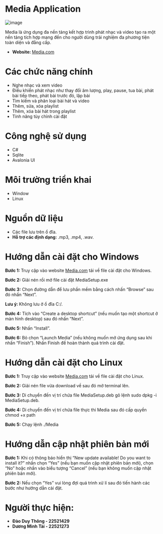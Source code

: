 # Media Application

![image](https://github.com/DuyThong28/Media/assets/116278919/ba7eef68-a1de-42ae-b0b1-b9c918e20aaf)


<p>Media là ứng dụng đa nền tảng kết hợp trình phát nhạc và video tạo ra một nền tảng tích hợp mang đến cho người dùng trải nghiệm đa phương tiện toàn diện và đẳng cấp.</p>
<p>
 <ul>
 
  <li>
    <b>
    Website:
  </b>
 <a href="https://master--stupendous-figolla-43e41f.netlify.app/" target="_blank">Media.com</a>
  </li>
</ul> 
</p>
<h1>Các chức năng chính</h1>
  <p>
    <ul>
    <li>Nghe nhạc và xem video</li>
     <li>Điều khiển phát nhạc như thay đổi âm lượng, play, pause, tua bài, phát bài tiếp theo, phát bài trước đó, lặp bài</li>
    <li>Tìm kiếm và phân loại bài hát và video</li>
    <li>Thêm, sửa, xóa playlist</li>
    <li>Thêm, xóa bài hát trong playlist</li>
    <li>Tính năng tùy chỉnh cài đặt</li>
  </ul>
</p>
<h1>Công nghệ sử dụng</h1>
<ul>
  <li>C#</li>
  <li>Sqlite</li>
  <li>Avalonia UI</li>
</ul>
<h1>Môi trường triển khai</h1>
<ul>
  <li>Window</li>
  <li>Linux</li>
</ul>
<h1>Nguồn dữ liệu</h1>
<ul>
  <li>Các file lưu trên ổ đĩa.</li>
  <li><b>Hỗ trợ các định dạng:</b> .mp3, .mp4, .wav.</li>
</ul>
<h1>Hướng dẫn cài đặt cho Windows</h1>
<p><b>
  Bước 1: 
</b> Truy cập vào website <a href="https://master--stupendous-figolla-43e41f.netlify.app/" target="_blank">Media.com</a> tải về file cài đặt cho Windows.</p>
<p><b>Bước 2:</b> Giải nén rồi mở file cài đặt MediaSetup.exe</p>
<p><b>Bước 3:</b> Chọn đường dẫn để lưu phần mềm bằng cách nhấn “Browse” sau đó nhấn “Next”.</p>
<p><b> Lưu ý: </b>Không lưu ở ổ đĩa C:/. </p>
<p><b>Bước 4:</b> Tích vào “Create a desktop shortcut” (nếu muốn tạo một shortcut ở màn hình desktop) sau đó nhấn “Next”.</p>
<p><b>Bước 5:</b> Nhấn “Install”.</p>
<p><b>Bước 6:</b> Bỏ chọn “Launch Media” (nếu không muốn mở ứng dụng sau khi nhấn “Finish”). Nhấn Finish để hoàn thành quá trình cài đặt.</p>
<h1>Hướng dẫn cài đặt cho Linux</h1>
<p><b>Bước 1:</b> Truy cập vào website <a href="https://master--stupendous-figolla-43e41f.netlify.app/" target="_blank">Media.com</a> tải về file cài đặt cho Linux.</p>
<p><b>Bước 2:</b> Giải nén file vừa download về sau đó mở terminal lên.</p>
<p><b>Bước 3:</b> Di chuyển đến vị trí chứa file MediaSetup.deb gõ lệnh sudo dpkg -i MediaSetup.deb.</p>
<p><b>Bước 4:</b> Di chuyển đến vị trí chứa file thực thi Media sau đó cấp quyền chmod +x path</p>
<p><b>Bước 5:</b> Chạy lệnh ./Media</p>
<h1>Hướng dẫn cập nhật phiên bản mới</h1>
<p><b>Bước 1:</b> Khi có thông báo hiển thị “New update available! Do you want to install it?” nhấn chọn “Yes” (nếu bạn muốn cập nhật phiên bản mới), chọn “No” hoặc nhấn vào biểu tượng “Cancel” (nếu bạn không muốn cập nhật phiên bản mới).
</p>
<p><b>Bước 2:</b> Nếu chọn “Yes” vui lòng đợi quá trình xử lí sau đó tiến hành các bước như hướng dẫn cài đặt.
</p>
<h1>Người thực hiện:</h1>
<b>
<ul>
  <li>Đào Duy Thông - 22521429</li>
  <li>Dương Minh Tài - 22521273</li>
</ul>
  </b>
